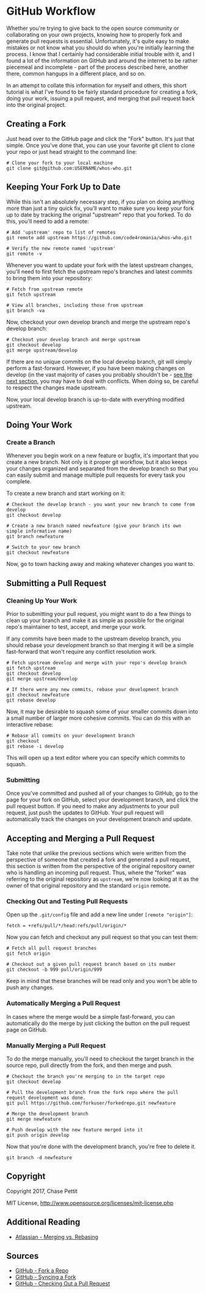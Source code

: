 # GitHub Workflow

Whether you're trying to give back to the open source community or collaborating on your own projects, knowing how to properly fork and generate pull requests is essential. Unfortunately, it's quite easy to make mistakes or not know what you should do when you're initially learning the process. I know that I certainly had considerable initial trouble with it, and I found a lot of the information on GitHub and around the internet to be rather piecemeal and incomplete - part of the process described here, another there, common hangups in a different place, and so on.

In an attempt to collate this information for myself and others, this short tutorial is what I've found to be fairly standard procedure for creating a fork, doing your work, issuing a pull request, and merging that pull request back into the original project.

## Creating a Fork

Just head over to the GitHub page and click the "Fork" button. It's just that simple. Once you've done that, you can use your favorite git client to clone your repo or just head straight to the command line:

```shell
# Clone your fork to your local machine
git clone git@github.com:USERNAME/whos-who.git
```

## Keeping Your Fork Up to Date

While this isn't an absolutely necessary step, if you plan on doing anything more than just a tiny quick fix, you'll want to make sure you keep your fork up to date by tracking the original "upstream" repo that you forked. To do this, you'll need to add a remote:

```shell
# Add 'upstream' repo to list of remotes
git remote add upstream https://github.com/code4romania/whos-who.git

# Verify the new remote named 'upstream'
git remote -v
```

Whenever you want to update your fork with the latest upstream changes, you'll need to first fetch the upstream repo's branches and latest commits to bring them into your repository:

```shell
# Fetch from upstream remote
git fetch upstream

# View all branches, including those from upstream
git branch -va
```

Now, checkout your own develop branch and merge the upstream repo's develop branch:

```shell
# Checkout your develop branch and merge upstream
git checkout develop
git merge upstream/develop
```

If there are no unique commits on the local develop branch, git will simply perform a fast-forward. However, if you have been making changes on develop (in the vast majority of cases you probably shouldn't be - [see the next section](#doing-your-work), you may have to deal with conflicts. When doing so, be careful to respect the changes made upstream.

Now, your local develop branch is up-to-date with everything modified upstream.

## Doing Your Work

### Create a Branch

Whenever you begin work on a new feature or bugfix, it's important that you create a new branch. Not only is it proper git workflow, but it also keeps your changes organized and separated from the develop branch so that you can easily submit and manage multiple pull requests for every task you complete.

To create a new branch and start working on it:

```shell
# Checkout the develop branch - you want your new branch to come from develop
git checkout develop

# Create a new branch named newfeature (give your branch its own simple informative name)
git branch newfeature

# Switch to your new branch
git checkout newfeature
```

Now, go to town hacking away and making whatever changes you want to.

## Submitting a Pull Request

### Cleaning Up Your Work

Prior to submitting your pull request, you might want to do a few things to clean up your branch and make it as simple as possible for the original repo's maintainer to test, accept, and merge your work.

If any commits have been made to the upstream develop branch, you should rebase your development branch so that merging it will be a simple fast-forward that won't require any conflict resolution work.

```shell
# Fetch upstream develop and merge with your repo's develop branch
git fetch upstream
git checkout develop
git merge upstream/develop

# If there were any new commits, rebase your development branch
git checkout newfeature
git rebase develop
```

Now, it may be desirable to squash some of your smaller commits down into a small number of larger more cohesive commits. You can do this with an interactive rebase:

```shell
# Rebase all commits on your development branch
git checkout
git rebase -i develop
```

This will open up a text editor where you can specify which commits to squash.

### Submitting

Once you've committed and pushed all of your changes to GitHub, go to the page for your fork on GitHub, select your development branch, and click the pull request button. If you need to make any adjustments to your pull request, just push the updates to GitHub. Your pull request will automatically track the changes on your development branch and update.

## Accepting and Merging a Pull Request

Take note that unlike the previous sections which were written from the perspective of someone that created a fork and generated a pull request, this section is written from the perspective of the original repository owner who is handling an incoming pull request. Thus, where the "forker" was referring to the original repository as `upstream`, we're now looking at it as the owner of that original repository and the standard `origin` remote.

### Checking Out and Testing Pull Requests

Open up the `.git/config` file and add a new line under `[remote "origin"]`:

```config
fetch = +refs/pull/*/head:refs/pull/origin/*
```

Now you can fetch and checkout any pull request so that you can test them:

```shell
# Fetch all pull request branches
git fetch origin

# Checkout out a given pull request branch based on its number
git checkout -b 999 pull/origin/999
```

Keep in mind that these branches will be read only and you won't be able to push any changes.

### Automatically Merging a Pull Request

In cases where the merge would be a simple fast-forward, you can automatically do the merge by just clicking the button on the pull request page on GitHub.

### Manually Merging a Pull Request

To do the merge manually, you'll need to checkout the target branch in the source repo, pull directly from the fork, and then merge and push.

```shell
# Checkout the branch you're merging to in the target repo
git checkout develop

# Pull the development branch from the fork repo where the pull request development was done.
git pull https://github.com/forkuser/forkedrepo.git newfeature

# Merge the development branch
git merge newfeature

# Push develop with the new feature merged into it
git push origin develop
```

Now that you're done with the development branch, you're free to delete it.

```shell
git branch -d newfeature
```

## Copyright

Copyright 2017, Chase Pettit

MIT License, <http://www.opensource.org/licenses/mit-license.php>

## Additional Reading

- [Atlassian - Merging vs. Rebasing](https://www.atlassian.com/git/tutorials/merging-vs-rebasing)

## Sources

- [GitHub - Fork a Repo](https://help.github.com/articles/fork-a-repo)
- [GitHub - Syncing a Fork](https://help.github.com/articles/syncing-a-fork)
- [GitHub - Checking Out a Pull Request](https://help.github.com/articles/checking-out-pull-requests-locally)
